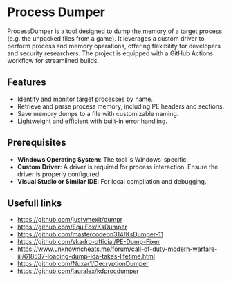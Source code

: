 # Process Dumper

ProcessDumper is a tool designed to dump the memory of a target process (e.g. the unpacked files from a game). It leverages a custom driver to perform process and memory operations, offering flexibility for developers and security researchers. The project is equipped with a GitHub Actions workflow for streamlined builds.

## Features

- Identify and monitor target processes by name.
- Retrieve and parse process memory, including PE headers and sections.
- Save memory dumps to a file with customizable naming.
- Lightweight and efficient with built-in error handling.

## Prerequisites

- **Windows Operating System**: The tool is Windows-specific.
- **Custom Driver**: A driver is required for process interaction. Ensure the driver is properly configured.
- **Visual Studio or Similar IDE**: For local compilation and debugging.

## Usefull links

* https://github.com/justvmexit/dumpr
* https://github.com/EquiFox/KsDumper
* https://github.com/mastercodeon314/KsDumper-11
* https://github.com/skadro-official/PE-Dump-Fixer
* https://www.unknowncheats.me/forum/call-of-duty-modern-warfare-iii/618537-loading-dump-ida-takes-lifetime.html
* https://github.com/Nuxar1/DecryptionDumper
* https://github.com/lauralex/kdprocdumper
